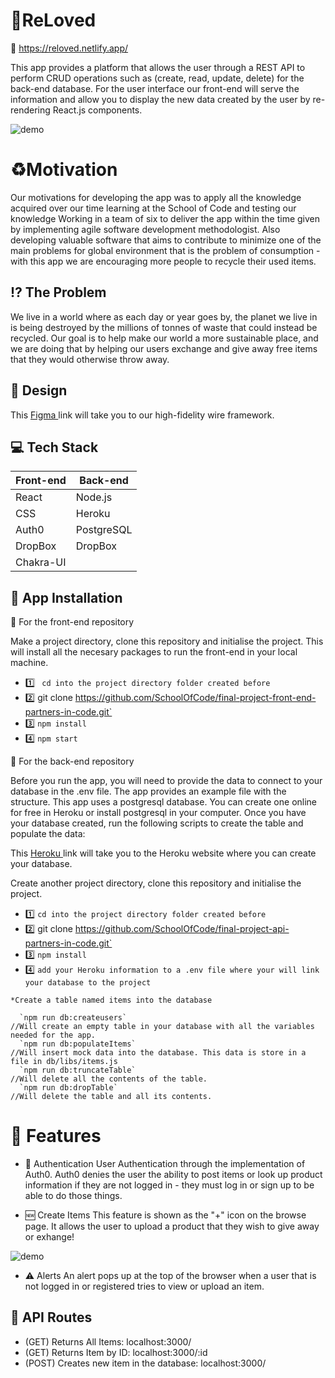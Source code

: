 # :herb:ReLoved

:link: https://reloved.netlify.app/

This app provides a platform that allows the user through a REST API to perform CRUD operations such as (create, read, update, delete) for the back-end database. For the user interface our front-end will serve the information and allow you to display the new data created by the user by re-rendering React.js components.

![demo](public/gif/reloved.gif "reloved demo" )

# :recycle:Motivation

Our motivations for developing the app was to apply all the knowledge acquired over our time learning at the School of Code and testing our knowledge Working in a team of six  to deliver the app within the time given by implementing agile software development methodologist. Also developing valuable software that aims to contribute to minimize one of the main problems for global environment that is the problem of consumption - with this app we are encouraging more people to recycle their used items.

## :interrobang: The Problem 

We live in a world where as each day or year goes by, the planet we live in is being destroyed by the millions of tonnes of waste that could instead be recycled. 
Our goal is to help make our world a more sustainable place, and we are doing that by helping our users exchange and give away free items that they would otherwise throw away. 


## :art: Design

This [Figma ](https://www.figma.com/file/4a4pAmlYiymqzVMmP4yP0t/Partners-in-Code?node-id=0%3A1 "Figma") link will take you to our high-fidelity wire framework.



## :computer: Tech Stack


Front-end     | Back-end     
------------- | -------------
React         | Node.js
CSS           | Heroku
Auth0         | PostgreSQL
DropBox       | DropBox
Chakra-UI     | 

## :dvd: App Installation

:iphone: For the front-end repository 

Make a project directory, clone this repository and initialise the project.
This will install all the necesary packages to run the front-end in your local machine.

* :one: ` cd into the project directory folder created before`
* :two: git clone https://github.com/SchoolOfCode/final-project-front-end-partners-in-code.git`
* :three: `npm install `
* :four: `npm start `

:wrench: For the back-end repository 

Before you run the app, you will need to provide the data to connect to your database in the .env file. The app provides an example file with the structure. This app uses a postgresql database. You can create one online for free in Heroku or install postgresql in your computer. Once you have your database created, run the following scripts to create the table and populate the data:

This [Heroku ](https://www.heroku.com/ "Heroku") link will take you to the Heroku website where you can create your database.

Create another project directory, clone this repository and initialise the project.
* :one: ` cd into the project directory folder created before `
* :two: git clone https://github.com/SchoolOfCode/final-project-api-partners-in-code.git`
* :three: `npm install `
* :four: `add your Heroku information to a .env file where your will link your database to the project `
~~~
*Create a table named items into the database

  `npm run db:createusers`
//Will create an empty table in your database with all the variables needed for the app.
  `npm run db:populateItems`
//Will insert mock data into the database. This data is store in a file in db/libs/items.js
  `npm run db:truncateTable`
//Will delete all the contents of the table. 
  `npm run db:dropTable`
//Will delete the table and all its contents. 
~~~

# :file_folder: Features

* :closed_lock_with_key: Authentication 
User Authentication through the implementation of Auth0. Auth0 denies the user the ability to post items or look up product information if they are not logged in - they must log in or sign up to be able to do those things.

* :new: Create Items
This feature is shown as the "+" icon on the browse page. It allows the user to upload a product that they wish to give away or exhange!

![demo](public/gifmodal/modal.gif "reloved demo" )

* :warning: Alerts
An alert pops up at the top of the browser when a user that is not logged in or registered tries to view or upload an item.

## :twisted_rightwards_arrows: API Routes

<!-- - (GET) Returns HomePage: localhost:3000  -->
- (GET) Returns All Items: localhost:3000/
- (GET) Returns Item by ID: localhost:3000/:id
- (POST) Creates new item in the database: localhost:3000/


